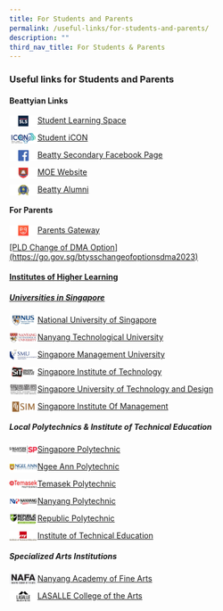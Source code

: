 ```yaml
---
title: For Students and Parents
permalink: /useful-links/for-students-and-parents/
description: ""
third_nav_title: For Students & Parents
---
```

### **Useful links for Students and Parents**

#### **Beattyian Links**

<p><a href="https://vle.learning.moe.edu.sg/login">
<img style="width:10%" src="/images/student1.png" align="left">
</a></p>

[Student Learning Space](https://vle.learning.moe.edu.sg/login)

<p><a href="https://workspace.google.com/dashboard">
<img style="width:10%" src="/images/student2.jpg" align="left">
</a></p>

[Student iCON](https://workspace.google.com/dashboard)

<p><a href="https://www.facebook.com/Beatty-Secondary-School-Non-Vi-Sed-Arte-336733456925160/">
<img style="width:10%" src="/images/student3.jpg" align="left">
</a></p>

[Beatty Secondary Facebook Page](https://www.facebook.com/Beatty-Secondary-School-Non-Vi-Sed-Arte-336733456925160/)

<p><a href="https://www.moe.gov.sg/">
<img style="width:10%" src="/images/student4.jpg" align="left">
</a></p>

[MOE Website](https://www.moe.gov.sg/)

<p><a href="https://beattysec.moe.edu.sg/achievements/our-illustrious-alumni">
<img style="width:10%" src="/images/student5.jpg" align="left">
</a></p>

[Beatty Alumni](https://beattysec.moe.edu.sg/achievements/our-illustrious-alumni)

#### **For Parents**

<p><a href="https://beattysec.moe.edu.sg/useful-links/useful-links-for-students-n-parents/parents-gateway">
<img style="width:10%" src="/images/student6.jpg" align="left">
</a></p>

[Parents Gateway](https://beattysec.moe.edu.sg/useful-links/useful-links-for-students-n-parents/parents-gateway)


<p><a href="https://go.gov.sg/btysschangeofoptionsdma2023">
<img style="width:10%" src="" align="left">
[PLD Change of DMA Option](https://go.gov.sg/btysschangeofoptionsdma2023)


#### **Institutes of Higher Learning**
##### **Universities in Singapore**
</a></p><p><a href="http://nus.edu.sg/">
<img style="width:10%" src="/images/student7.jpg" align="left">
</a></p>

[National University of Singapore](http://nus.edu.sg/)

<p><a href="https://www.ntu.edu.sg/Pages/home.aspx">
<img style="width:10%" src="/images/student8.jpg" align="left">
</a></p>

[Nanyang Technological University](https://www.ntu.edu.sg/Pages/home.aspx)

<p><a href="https://www.smu.edu.sg/">
<img style="width:10%" src="/images/student9.jpg" align="left">
</a></p>

[Singapore Management University](https://www.smu.edu.sg/)

<p><a href="https://www.singaporetech.edu.sg/">
<img style="width:10%" src="/images/student10.jpg" align="left">
</a></p>

[Singapore Institute of Technology](https://www.singaporetech.edu.sg/)

<p><a href="https://www.sutd.edu.sg/">
<img style="width:10%" src="/images/student11.jpg" align="left">
</a></p>

[Singapore University of Technology and Design](https://www.sutd.edu.sg/)

<p><a href="http://www.sim.edu.sg/Pages/index.aspx">
<img style="width:10%" src="/images/student12.jpg" align="left">
</a></p>

[Singapore Institute Of Management](http://www.sim.edu.sg/Pages/index.aspx)

##### **Local Polytechnics &amp; Institute of Technical Education**
<p><a href="https://www.sp.edu.sg/">
<img style="width:10%" src="/images/student13.jpg" align="left">
</a></p>

[Singapore Polytechnic](https://www.sp.edu.sg/)

<p><a href="https://www.np.edu.sg/Pages/default.aspx">
<img style="width:10%" src="/images/student14.jpg" align="left">
</a></p>

[Ngee Ann Polytechnic](https://www.np.edu.sg/Pages/default.aspx)

<p><a href="https://www.tp.edu.sg/">
<img style="width:10%" src="/images/student15.jpg" align="left">
</a></p>

[Temasek Polytechnic](https://www.tp.edu.sg/)

<p><a href="https://www.nyp.edu.sg/">
<img style="width:10%" src="/images/student16.jpg" align="left">
</a></p>

[Nanyang Polytechnic](https://www.nyp.edu.sg/)

<p><a href="https://www.rp.edu.sg/">
<img style="width:10%" src="/images/student17.jpg" align="left">
</a></p>

[Republic Polytechnic](https://www.rp.edu.sg/)

<p><a href="https://www.ite.edu.sg/">
<img style="width:10%" src="/images/student18.jpg" align="left">
</a></p>

[Institute of Technical Education](https://www.ite.edu.sg/)

##### **Specialized Arts Institutions**

<p><a href="https://www.nafa.edu.sg/">
<img style="width:10%" src="/images/student19.jpg" align="left">
</a></p>

[Nanyang Academy of Fine Arts](https://www.nafa.edu.sg/)

<p><a href="https://www.lasalle.edu.sg/">
<img style="width:10%" src="/images/student20.jpg" align="left">
</a></p>

[LASALLE College of the Arts](https://www.lasalle.edu.sg/)
